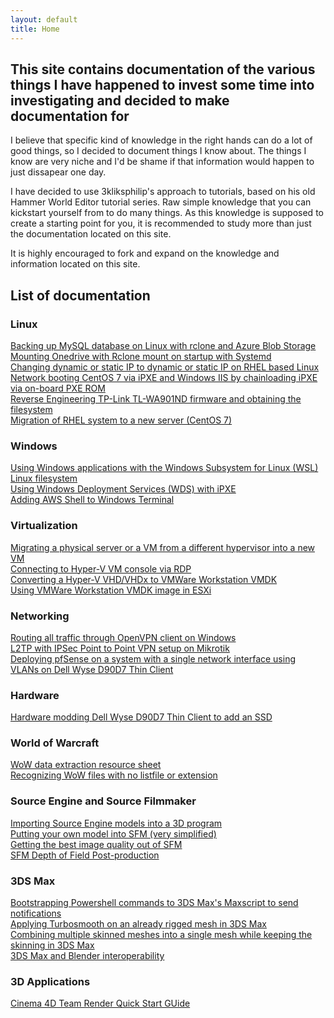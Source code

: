 ```yaml
---
layout: default
title: Home
---
```


## This site contains documentation of the various things I have happened to invest some time into investigating and decided to make documentation for
I believe that specific kind of knowledge in the right hands can do a lot of good things, so I decided to document things I know about. The things I know are very niche and I'd be shame if that information would happen to just dissapear one day.


I have decided to use 3kliksphilip's approach to tutorials, based on his old Hammer World Editor tutorial series. Raw simple knowledge that you can kickstart yourself from to do many things. As this knowledge is supposed to create a starting point for you, it is recommended to study more than just the documentation located on this site.



It is highly encouraged to fork and expand on the knowledge and information located on this site.


## List of documentation

### Linux
[Backing up MySQL database on Linux with rclone and Azure Blob Storage](/linux-mysql-azure-bck)  
[Mounting Onedrive with Rclone mount on startup with Systemd](/rclone-mount-onedrive)    
[Changing dynamic or static IP to dynamic or static IP on RHEL based Linux](/centos-change-dynamic-to-static-ip)    
[Network booting CentOS 7 via iPXE and Windows IIS by chainloading iPXE via on-board PXE ROM](/win-iis-ipxe-linux)  
[Reverse Engineering TP-Link TL-WA901ND firmware and obtaining the filesystem](/tl-wa901nd-basic-re)  
[Migration of RHEL system to a new server (CentOS 7)](/rebuild-initramfs-centos)  

### Windows
[Using Windows applications with the Windows Subsystem for Linux (WSL) Linux filesystem](/win-apps-with-wsl)  
[Using Windows Deployment Services (WDS) with iPXE](/wds-with-ipxe)  
[Adding AWS Shell to Windows Terminal](/aws-shell-2-winterm)  

### Virtualization
[Migrating a physical server or a VM from a different hypervisor into a new VM](/machine-2-vm-migration)  
[Connecting to Hyper-V VM console via RDP](/hyperv-direct-vm-rdp)  
[Converting a Hyper-V VHD/VHDx to VMWare Workstation VMDK](/vhd-2-vmdk)  
[Using VMWare Workstation VMDK image in ESXi](/workstation-vmdk-2-esxi)  

### Networking
[Routing all traffic through OpenVPN client on Windows](/ovpn-route-all-traffic)  
[L2TP with IPSec Point to Point VPN setup on Mikrotik](/mikrotik-ptp-vpn)  
[Deploying pfSense on a system with a single network interface using VLANs on Dell Wyse D90D7 Thin Client](/pfsense-single-nic-vlans)


### Hardware
[Hardware modding Dell Wyse D90D7 Thin Client to add an SSD](/wyse-d90d7-ssd)  

### World of Warcraft
[WoW data extraction resource sheet](/wow-data-extract-cheat-sheet)  
[Recognizing WoW files with no listfile or extension](/wow-files-with-no-listfile-or-extension)  

### Source Engine and Source Filmmaker
[Importing Source Engine models into a 3D program](/source-2-3d-app)  
[Putting your own model into SFM (very simplified)](/model-into-sfm)  
[Getting the best image quality out of SFM](/sfm-best-quality)    
[SFM Depth of Field Post-production](/sfm-dof-postproduct)

### 3DS Max
[Bootstrapping Powershell commands to 3DS Max's Maxscript to send notifications](/powershell-in-maxscript)  
[Applying Turbosmooth on an already rigged mesh in 3DS Max](/turbosmooth-on-rigged-mesh)  
[Combining multiple skinned meshes into a single mesh while keeping the skinning in 3DS Max](/multi-skin-into-single-mesh)  
[3DS Max and Blender interoperability](blender-2-3dsmax-opencollada)  

### 3D Applications
[Cinema 4D Team Render Quick Start GUide](/c4d-team-render)  


